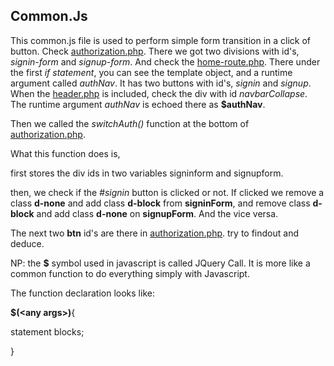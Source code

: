 ## Common.Js

This common.js file is used to perform simple form transition in a click of button. Check [authorization.php](../../public/default/authorization.php). There we got two divisions with id's, *signin-form* and *signup-form*. And check the [home-route.php](../../public/default/home-route.php). There under the first *if statement*, you can see the template object, and a runtime argument called *authNav*. It has two buttons with id's, *signin* and *signup*. When the [header.php](../../public/default/header.php) is included, check the div with id *navbarCollapse*. The runtime argument *authNav* is echoed there as **$authNav**. 

Then we called the *switchAuth()* function at the bottom of [authorization.php](../../public/default/authorization.php). 

What this function does is,

first stores the div ids in two variables signinform and signupform.

then, we check if the *#signin* button is clicked or not. If clicked we remove a class **d-none** and add class **d-block** from **signinForm**, and remove class **d-block** and add class **d-none** on **signupForm**. And the vice versa.

The next two **btn** id's are there in [authorization.php](../../public/default/authorization.php). try to findout and deduce.



NP:
the **$** symbol used in javascript is called JQuery Call. It is more like a common function to do everything simply with Javascript.

The function declaration looks like:

**$(\<any args>\)**{

statement blocks;

}

```

```

[]()

